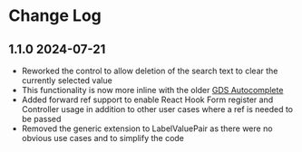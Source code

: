 # Change Log

## 1.1.0 2024-07-21

- Reworked the control to allow deletion of the search text to clear the currently selected value
- This functionality is now more inline with the older [GDS Autocomplete](https://alphagov.github.io/accessible-autocomplete/examples/)
- Added forward ref support to enable React Hook Form register and Controller usage in addition to other user cases where a ref is needed to be passed
- Removed the generic extension to LabelValuePair as there were no obvious use cases and to simplify the code
